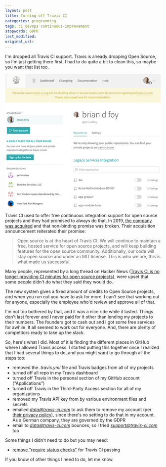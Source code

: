 ```yaml
---
layout: post
title: Turning off Travis CI
categories: programming
tags: ci devops continuous-improvement
stopwords: GDPR
last_modified:
original_url:
---
```


I'm dropped all Travis CI support. Travis is already dropping Open Source, so I'm just getting there first. I had to do quite a bit to clean this, so maybe you want that list too.

![](/images/travis/travis.png)

Travis CI used to offer free continuous integration support for open source projects and they had promised to always do that. In 2019, [the company was acquired](https://blog.travis-ci.com/2019-01-23-travis-ci-joins-idera-inc) and that non-binding promise was broken. Their acquisition announcement reiterated their promise:

> Open source is at the heart of Travis CI. We will continue to maintain a free, hosted service for open source projects, and will keep building features for the open source community. Additionally, our code will stay open source and under an MIT license. This is who we are, this is what made us successful.

Many people, represented by a long thread on Hacker News ([Travis CI is no longer providing CI minutes for open source projects](https://news.ycombinator.com/item?id=25338983)), were upset that some people didn't do what they said they would do.

The new system gives a fixed amount of credits to Open Source projects, and when you run out you have to ask for more. I can't see that working out for anyone, especially the employee who'd review and approve all of that.

I'm not too bothered by that, and it was a nice ride while it lasted. Things don't last forever and I never paid for it other than lending my projects to their numbers. The founders got to cash out and I got some free services for awhile. It all seemed to work out for everyone. And, there are plenty of competitors ready to take up the slack.

So, here's what I did. Most of it is finding the different places in GitHub where I allowed Travis access. I started putting this together once I realized that I had several things to do, and you might want to go through all the steps too:

* removed the *.travis.yml* file and Travis badges from all of my projects
* turned off all repo in my Travis dashboard
* turned off Travis in the personal section of my GitHub account ("Applications")
* turned off Travis in the Third-Party Access section for all of my organizations
* removed my Travis API key from by various environment files and secrets
* emailed *data@travis-ci.com* to ask them to remove my account (per [their privacy policy](https://docs.travis-ci.com/legal/privacy-policy#vii-your-rights)), since there's no setting to do that in my account. As a German company, they are governed by the GDPR
* email to *data@travis-ci.com* bounces, so I tried *support@travis-ci.com* too

Some things I didn't need to do but you may need:

* [remove "require status checks"](https://docs.github.com/en/free-pro-team@latest/github/administering-a-repository/enabling-required-status-checks) for Travis CI passing

If you know of other things I need to do, let me know.
